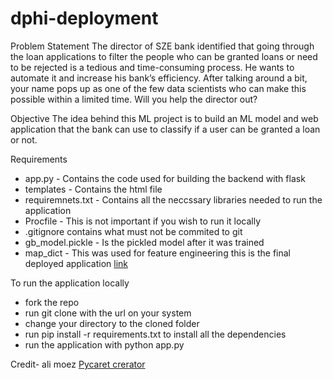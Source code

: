 # dphi-deployment
Problem Statement
The director of SZE bank identified that going through the loan applications to filter the people who can be granted loans or need to be rejected is a tedious and time-consuming process. 
He wants to automate it and increase his bank’s efficiency. 
After talking around a bit, your name pops up as one of the few data scientists who can make this possible within a limited time. Will you help the director out? 

Objective
The idea behind this ML project is to build an ML model and web application that the bank can use to classify if a user can be granted a loan or not.

Requirements
- app.py - Contains the code used for building the backend with flask
- templates - Contains the html file 
- requiremnets.txt - Contains all the neccssary libraries needed to run the application 
- Procfile - This is not important if you wish to run it locally 
- .gitignore contains what must not be commited to git
- gb_model.pickle - Is the pickled model after it was trained 
- map_dict - This was used for feature engineering 
this is the final deployed application [link](https://dhpi-loan-approval.herokuapp.com/predict)

To run the application locally
- fork the repo
- run git clone with the url on your system 
- change your directory to the cloned folder 
- run pip install -r requirements.txt to install all the dependencies 
- run the application with python app.py 

Credit- ali moez [Pycaret crerator](https://github.com/pycaret/pycaret-demo-dphi)
